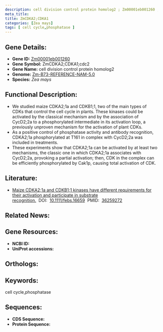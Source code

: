 ```yaml
---
description: cell division control protein homolog2 ; Zm00001eb001260 ; Zea mays
meta_title:
title: ZmCDKA2;CDKA1
categories: [Zea mays]
tags: [ cell cycle,phosphatase ]
---
```


## Gene Details:
- **Gene ID:**	[Zm00001eb001260]()
- **Gene Symbol:** ZmCDKA2;CDKA1;cdc2
- **Gene Name:** cell division control protein homolog2
- **Genome:** [Zm-B73-REFERENCE-NAM-5.0]()
- **Species:** *Zea mays*

## Functional Description:
   - We studied maize CDKA2;1a and CDKB1;1, two of the main types of CDKs that control the cell cycle in plants. These kinases could be activated by the classical mechanism and by the association of CycD2;2a to a phosphorylated intermediate in its activation loop, a previously unproven mechanism for the activation of plant CDKs.
   - As a positive control of phosphatase activity and antibody recognition, CDKA2;1a phosphorylated at T161 in complex with CycD2;2a was included in treatments.
   - These experiments show that CDKA2;1a can be activated by at least two mechanisms, the classic one in which CDKA2;1a associates with CycD2;2a, provoking a partial activation; then, CDK in the complex can be efficiently phosphorylated by Cak1p, causing total activation of CDK.

## Literature:
   - [Maize CDKA2;1a and CDKB1;1 kinases have different requirements for their activation and participate in substrate recognition.]( https://febs.onlinelibrary.wiley.com/doi/10.1111/febs.16659)&nbsp;&nbsp;DOI:&nbsp;&nbsp;[10.1111/febs.16659](https://febs.onlinelibrary.wiley.com/doi/10.1111/febs.16659)&nbsp;&nbsp;PMID:&nbsp;&nbsp;[36259272](https://pubmed.ncbi.nlm.nih.gov/36259272/)

## Related News:

## Gene Resources:
- **NCBI ID:** [](https://www.ncbi.nlm.nih.gov/gene/?term=)
- **UniProt accessions:** [](https://www.uniprot.org/uniprotkb//entry)

## Orthologs:

## Keywords:
cell cycle,phosphatase

## Sequences:
- **CDS Sequence:**
- **Protein Sequence:**

